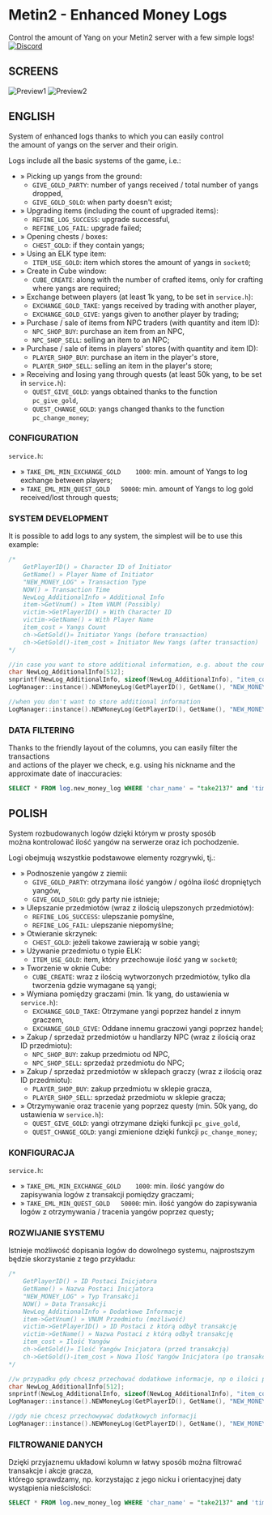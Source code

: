 # Metin2 - Enhanced Money Logs
Control the amount of Yang on your Metin2 server with a few simple logs!  
[![Discord](https://img.shields.io/discord/748288505507217428.svg?label=&logo=discord&logoColor=ffffff&color=7389D8&labelColor=6A7EC2)](https://discord.gg/AEfuvwT)
  
## SCREENS
![Preview1](https://i.imgur.com/ujLvCyv.png)
![Preview2](https://i.imgur.com/0XyNjbR.png)
  
## ENGLISH
System of enhanced logs thanks to which you can easily control  
the amount of yangs on the server and their origin.

Logs include all the basic systems of the game, i.e.:
 - » Picking up yangs from the ground:
	- `GIVE_GOLD_PARTY`: number of yangs received / total number of yangs dropped,
	- `GIVE_GOLD_SOLO`: when party doesn't exist;
 - » Upgrading items (including the count of upgraded items):
	- `REFINE_LOG_SUCCESS`: upgrade successful,
	- `REFINE_LOG_FAIL`: upgrade failed;
 - » Opening chests / boxes:
	- `CHEST_GOLD`: if they contain yangs;
 - » Using an ELK type item:
	- `ITEM_USE_GOLD`: item which stores the amount of yangs in `socket0`;
 - » Create in Cube window:
	- `CUBE_CREATE`: along with the number of crafted items, only for crafting where yangs are required;
 - » Exchange between players (at least 1k yang, to be set in `service.h`):
	- `EXCHANGE_GOLD_TAKE`: yangs received by trading with another player,
	- `EXCHANGE_GOLD_GIVE`: yangs given to another player by trading;
 - » Purchase / sale of items from NPC traders (with quantity and item ID):
	- `NPC_SHOP_BUY`: purchase an item from an NPC,
	- `NPC_SHOP_SELL`: selling an item to an NPC;
 - » Purchase / sale of items in players' stores (with quantity and item ID):
	- `PLAYER_SHOP_BUY`: purchase an item in the player's store,
	- `PLAYER_SHOP_SELL`: selling an item in the player's store;
 - » Receiving and losing yang through quests (at least 50k yang, to be set in `service.h`):
	- `QUEST_GIVE_GOLD`: yangs obtained thanks to the function `pc_give_gold`,
	- `QUEST_CHANGE_GOLD`: yangs changed thanks to the function `pc_change_money`;
  
### CONFIGURATION
`service.h`:
 - » `TAKE_EML_MIN_EXCHANGE_GOLD	1000`: min. amount of Yangs to log exchange between players;
 - » `TAKE_EML_MIN_QUEST_GOLD	50000`: min. amount of Yangs to log gold received/lost through quests;
  
### SYSTEM DEVELOPMENT
It is possible to add logs to any system, the simplest will be to use this example: 
```cpp
/*
	GetPlayerID() » Character ID of Initiator
	GetName() » Player Name of Initiator
	"NEW_MONEY_LOG" » Transaction Type
	NOW() » Transaction Time
	NewLog_AdditionalInfo » Additional Info
	item->GetVnum() » Item VNUM (Possibly)
	victim->GetPlayerID() » With Character ID
	victim->GetName() » With Player Name
	item_cost » Yangs Count
	ch->GetGold()» Initiator Yangs (before transaction)
	ch->GetGold()-item_cost » Initiator New Yangs (after transaction)
*/

//in case you want to store additional information, e.g. about the count of the item 
char NewLog_AdditionalInfo[512];
snprintf(NewLog_AdditionalInfo, sizeof(NewLog_AdditionalInfo), "item_count: %u", item->GetCount());
LogManager::instance().NEWMoneyLog(GetPlayerID(), GetName(), "NEW_MONEY_LOG", NewLog_AdditionalInfo, item->GetVnum(), victim->GetPlayerID(), victim->GetName(), item_cost, ch->GetGold(), ch->GetGold()-item_cost);

//when you don't want to store additional information 
LogManager::instance().NEWMoneyLog(GetPlayerID(), GetName(), "NEW_MONEY_LOG", "", item->GetVnum(), victim->GetPlayerID(), victim->GetName(), item_cost, GetGold(), GetGold()+item_cost);
```

### DATA FILTERING 
Thanks to the friendly layout of the columns, you can easily filter the transactions  
and actions of the player we check, e.g. using his nickname and the approximate date of inaccuracies: 
```sql
SELECT * FROM log.new_money_log WHERE 'char_name' = "take2137" and 'time' > "2021-06-21 21:37:00";
```
  
  
  
## POLISH
System rozbudowanych logów dzięki którym w prosty sposób  
można kontrolować ilość yangów na serwerze oraz ich pochodzenie.

Logi obejmują wszystkie podstawowe elementy rozgrywki, tj.:
 - » Podnoszenie yangów z ziemii:
	- `GIVE_GOLD_PARTY`: otrzymana ilość yangów / ogólna ilość dropniętych yangów,
	- `GIVE_GOLD_SOLO`: gdy party nie istnieje; 
 - » Ulepszanie przedmiotów (wraz z ilością ulepszonych przedmiotów):
	- `REFINE_LOG_SUCCESS`: ulepszanie pomyślne,
	- `REFINE_LOG_FAIL`: ulepszanie niepomyślne;
 - » Otwieranie skrzynek:
	- `CHEST_GOLD`: jeżeli takowe zawierają w sobie yangi;
 - » Używanie przedmiotu o typie ELK:
	- `ITEM_USE_GOLD`: item, który przechowuje ilość yang w `socket0`;
 - » Tworzenie w oknie Cube:
	- `CUBE_CREATE`: wraz z ilością wytworzonych przedmiotów, tylko dla tworzenia gdzie wymagane są yangi;
 - » Wymiana pomiędzy graczami (min. 1k yang, do ustawienia w `service.h`):
	- `EXCHANGE_GOLD_TAKE`: Otrzymane yangi poprzez handel z innym graczem,
	- `EXCHANGE_GOLD_GIVE`: Oddane innemu graczowi yangi poprzez handel;
 - » Zakup / sprzedaż przedmiotów u handlarzy NPC (wraz z ilością oraz ID przedmiotu):
	- `NPC_SHOP_BUY`: zakup przedmiotu od NPC,
	- `NPC_SHOP_SELL`: sprzedaż przedmiotu do NPC;
 - » Zakup / sprzedaż przedmiotów w sklepach graczy (wraz z ilością oraz ID przedmiotu):
	- `PLAYER_SHOP_BUY`: zakup przedmiotu w sklepie gracza,
	- `PLAYER_SHOP_SELL`: sprzedaż przedmiotu w sklepie gracza;
 - » Otrzymywanie oraz tracenie yang poprzez questy (min. 50k yang, do ustawienia w `service.h`):
	- `QUEST_GIVE_GOLD`: yangi otrzymane dzięki funkcji `pc_give_gold`,
	- `QUEST_CHANGE_GOLD`: yangi zmienione dzięki funkcji `pc_change_money`;
  
### KONFIGURACJA
`service.h`:
 - » `TAKE_EML_MIN_EXCHANGE_GOLD	1000`: min. ilość yangów do zapisywania logów z transakcji pomiędzy graczami;
 - » `TAKE_EML_MIN_QUEST_GOLD	50000`: min. ilość yangów do zapisywania logów z otrzymywania / tracenia yangów poprzez questy;
  
### ROZWIJANIE SYSTEMU
Istnieje możliwość dopisania logów do dowolnego systemu, najprostszym będzie skorzystanie z tego przykładu:
```cpp
/*
	GetPlayerID() » ID Postaci Inicjatora
	GetName() » Nazwa Postaci Inicjatora
	"NEW_MONEY_LOG" » Typ Transakcji
	NOW() » Data Transakcji
	NewLog_AdditionalInfo » Dodatkowe Informacje
	item->GetVnum() » VNUM Przedmiotu (możliwość)
	victim->GetPlayerID() » ID Postaci z którą odbył transakcję
	victim->GetName() » Nazwa Postaci z którą odbył transakcję
	item_cost » Ilość Yangów
	ch->GetGold()» Ilość Yangów Inicjatora (przed transakcją)
	ch->GetGold()-item_cost » Nowa Ilość Yangów Inicjatora (po transakcji)
*/

//w przypadku gdy chcesz przechować dodatkowe informacje, np o ilości przedmiotu
char NewLog_AdditionalInfo[512];
snprintf(NewLog_AdditionalInfo, sizeof(NewLog_AdditionalInfo), "item_count: %u", item->GetCount());
LogManager::instance().NEWMoneyLog(GetPlayerID(), GetName(), "NEW_MONEY_LOG", NewLog_AdditionalInfo, item->GetVnum(), victim->GetPlayerID(), victim->GetName(), item_cost, ch->GetGold(), ch->GetGold()-item_cost);

//gdy nie chcesz przechowywać dodatkowych informacji
LogManager::instance().NEWMoneyLog(GetPlayerID(), GetName(), "NEW_MONEY_LOG", "", item->GetVnum(), victim->GetPlayerID(), victim->GetName(), item_cost, GetGold(), GetGold()+item_cost);
```

### FILTROWANIE DANYCH
Dzięki przyjaznemu układowi kolumn w łatwy sposób można filtrować transakcje i akcje gracza,  
którego sprawdzamy, np. korzystając z jego nicku i orientacyjnej daty wystąpienia nieścisłości:
```sql
SELECT * FROM log.new_money_log WHERE 'char_name' = "take2137" and 'time' > "2021-06-21 21:37:00";
```
